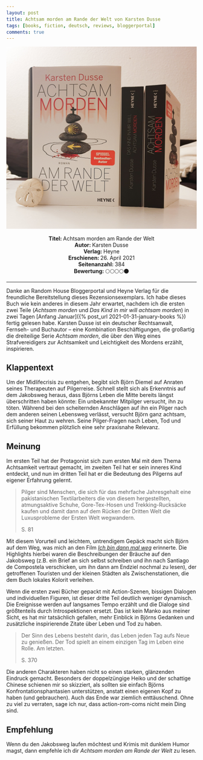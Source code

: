 ```yaml
---
layout: post
title: Achtsam morden am Rande der Welt von Karsten Dusse
tags: [books, fiction, deutsch, reviews, bloggerportal]
comments: true
---
```


![cover](../assets/img/achtsammorden.jpg)

<div align="center"><strong>Titel: </strong>Achtsam morden am Rande der Welt</div>
<div align="center"><strong>Autor: </strong>Karsten Dusse</div>
<div align="center"><strong>Verlag: </strong>Heyne</div>
<div align="center"><strong>Erschienen: </strong>26. April 2021</div>
<div align="center"><strong>Seitenanzahl: </strong>384</div>
<div align="center"><strong>Bewertung: </strong> 🌕🌕🌕🌕🌑</div>

___

Danke an Random House Bloggerportal und Heyne Verlag für die freundliche Bereitstellung dieses Rezensionsexemplars. Ich habe dieses Buch wie kein anderes in diesem Jahr erwartet, nachdem ich die ersten zwei Teile (*Achtsam morden* und *Das Kind in mir will achtsam morden*) in zwei Tagen [Anfang Januar]({% post_url 2021-01-31-january-books %}) fertig gelesen habe. Karsten Dusse ist ein deutscher Rechtsanwalt, Fernseh- und Buchautor – eine Kombination Beschäftigungen, die großartig die dreiteilige Serie *Achtsam morden*, die über den Weg eines Strafvereidigers zur Achtsamkeit und Leichtigkeit des Mordens erzählt, inspirieren.

## Klappentext
Um der Midlifecrisis zu entgehen, begibt sich Björn Diemel auf Anraten seines Therapeuten auf Pilgerreise. Schnell stellt sich als Erkenntnis auf dem Jakobsweg heraus, dass Björns Leben die Mitte bereits längst überschritten haben könnte: Ein unbekannter Mitpilger versucht, ihn zu töten.
Während bei den scheiternden Anschlägen auf ihn ein Pilger nach dem anderen seinen Lebensweg verlässt, versucht Björn ganz achtsam, sich seiner Haut zu wehren. Seine Pilger-Fragen nach Leben, Tod und Erfüllung bekommen plötzlich eine sehr praxisnahe Relevanz.

## Meinung
Im ersten Teil hat der Protagonist sich zum ersten Mal mit dem Thema Achtsamkeit vertraut gemacht, im zweiten Teil hat er sein inneres Kind entdeckt, und nun im dritten Teil hat er die Bedeutung des Pilgerns auf eigener Erfahrung gelernt. 

> Pilger sind Menschen, die sich für das mehrfache Jahresgehalt eine pakistanischen Textilarbeiters die von diesem hergestellten, atmungsaktive Schuhe, Gore-Tex-Hosen und Trekking-Rucksäcke kaufen und damit dann auf dem Rücken der Dritten Welt die Luxusprobleme der Ersten Welt wegwandern. 
>
> S. 81

Mit diesem Vorurteil und leichtem, untrendigem Gepäck macht sich Björn auf dem Weg, was mich an den Film [*Ich bin dann mal weg*](https://www.youtube.com/watch?v=yaO5YuoRQjE) erinnerte. Die Highlights hierbei waren die Beschreibungen der Bräuche auf den Jakobsweg (z.B. ein Brief an sich selbst schreiben und ihn nach Santiago de Compostela verschicken, um ihn dann am Endziel nochmal zu lesen), der getroffenen Touristen und der kleinen Städten als Zwischenstationen, die dem Buch lokales Kolorit verleihen.

Wenn die ersten zwei Bücher gepackt mit Action-Szenen, bissigen Dialogen und individuellen Figuren, ist dieser dritte Teil deutlich weniger dynamisch. Die Ereignisse werden auf langsames Tempo erzählt und die Dialoge sind größtenteils durch Introspektionen ersetzt. Das ist kein Manko aus meiner Sicht, es hat mir tatsächlich gefallen, mehr Einblick in Björns Gedanken und zusätzliche inspirierende Zitate über Leben und Tod zu haben.

> Der Sinn des Lebens besteht darin, das Leben jeden Tag aufs Neue zu genießen. Der Tod spielt an einem einzigen Tag im Leben eine Rolle. Am letzten.
> 
> S. 370

Die anderen Charakteren haben nicht so einen starken, glänzenden Eindruck gemacht. Besonders der doppelzüngige Heiko und der schattige Chinese schienen mir so skizziert, als sollten sie einfach Björns Konfrontationsphantasien unterstützen, anstatt einen eigenen Kopf zu haben (und gebrauchen). Auch das Ende war ziemlich enttäuschend. Ohne zu viel zu verraten, sage ich nur, dass action-rom-coms nicht mein Ding sind.

## Empfehlung
Wenn du den Jakobsweg laufen möchtest und Krimis mit dunklem Humor magst, dann empfehle ich dir *Achtsam morden am Rande der Welt* zu lesen.
